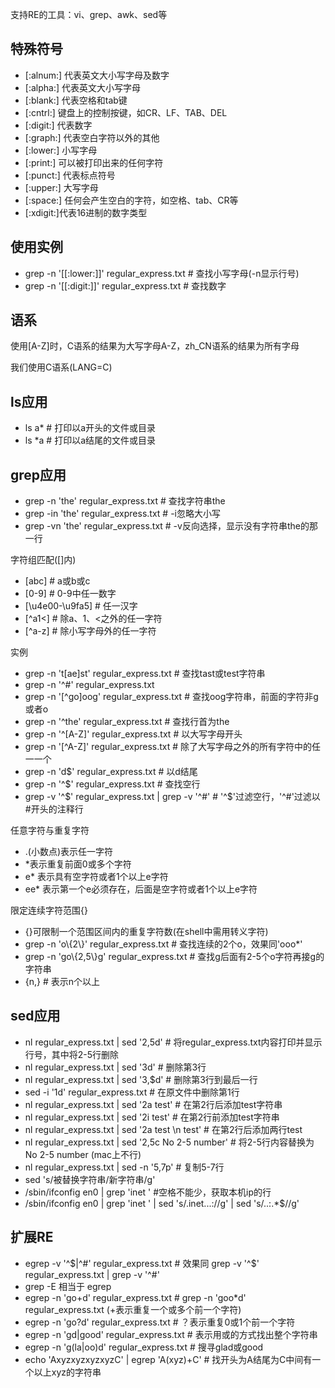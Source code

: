 支持RE的工具：vi、grep、awk、sed等

## 特殊符号

- [:alnum:] 代表英文大小写字母及数字
- [:alpha:] 代表英文大小写字母
- [:blank:] 代表空格和tab键
- [:cntrl:] 键盘上的控制按键，如CR、LF、TAB、DEL
- [:digit:] 代表数字
- [:graph:] 代表空白字符以外的其他
- [:lower:] 小写字母
- [:print:] 可以被打印出来的任何字符
- [:punct:] 代表标点符号
- [:upper:] 大写字母
- [:space:] 任何会产生空白的字符，如空格、tab、CR等
- [:xdigit:]代表16进制的数字类型

## 使用实例

- grep -n '[[:lower:]]' regular_express.txt # 查找小写字母(-n显示行号)
- grep -n '[[:digit:]]' regular_express.txt # 查找数字

## 语系

使用[A-Z]时，C语系的结果为大写字母A-Z，zh_CN语系的结果为所有字母

我们使用C语系(LANG=C)

## ls应用

- ls a* # 打印以a开头的文件或目录
- ls \*a # 打印以a结尾的文件或目录

## grep应用

- grep -n 'the' regular_express.txt # 查找字符串the
- grep -in 'the' regular_express.txt # -i忽略大小写
- grep -vn 'the' regular_express.txt # -v反向选择，显示没有字符串the的那一行

字符组匹配([]内)

- [abc] # a或b或c
- [0-9] # 0-9中任一数字
- [\u4e00-\u9fa5] # 任一汉字
- [^a1<] # 除a、1、<之外的任一字符
- [^a-z] # 除小写字母外的任一字符

实例

- grep -n 't[ae]st' regular_express.txt # 查找tast或test字符串
- grep -n '^#' regular_express.txt
- grep -n '[^go]oog' regular_express.txt # 查找oog字符串，前面的字符非g或者o
- grep -n '^the' regular_express.txt # 查找行首为the
- grep -n '^[A-Z]' regular_express.txt # 以大写字母开头
- grep -n '[^A-Z]' regular_express.txt # 除了大写字母之外的所有字符中的任一一个
- grep -n 'd$' regular_express.txt # 以d结尾
- grep -n '^$' regular_express.txt # 查找空行
- grep -v '^\$' regular_express.txt | grep -v '\^\#' # '^\$'过滤空行，'^\#'过滤以\#开头的注释行

任意字符与重复字符

- .(小数点)表示任一字符
- \*表示重复前面0或多个字符
- e* 表示具有空字符或者1个以上e字符
- ee* 表示第一个e必须存在，后面是空字符或者1个以上e字符

限定连续字符范围{}

- {}可限制一个范围区间内的重复字符数(在shell中需用转义字符)
- grep -n 'o\\{2\\}' regular_express.txt # 查找连续的2个o，效果同'ooo*'
- grep -n 'go\\{2,5\\}g' regular_express.txt # 查找g后面有2-5个o字符再接g的字符串
- {n,} # 表示n个以上

## sed应用

- nl regular_express.txt | sed '2,5d' # 将regular_express.txt内容打印并显示行号，其中将2-5行删除
- nl regular_express.txt | sed '3d' # 删除第3行
- nl regular_express.txt | sed '3,$d' # 删除第3行到最后一行
- sed -i '1d' regular_express.txt # 在原文件中删除第1行
- nl regular_express.txt | sed '2a test' # 在第2行后添加test字符串
- nl regular_express.txt | sed '2i test' # 在第2行前添加test字符串
- nl regular_express.txt | sed '2a test \n test' # 在第2行后添加两行test
- nl regular_express.txt | sed '2,5c No 2-5 number' # 将2-5行内容替换为No 2-5 number (mac上不行)
- nl regular_express.txt | sed -n '5,7p' # 复制5-7行
- sed 's/被替换字符串/新字符串/g'
- /sbin/ifconfig en0 | grep 'inet ' #空格不能少，获取本机ip的行
- /sbin/ifconfig en0 | grep 'inet ' | sed 's/.inet...://g' | sed 's/..:.\*$//g'

## 扩展RE

- egrep -v '^\$|^#' regular_express.txt # 效果同 grep -v '^\$' regular_express.txt | grep -v '^#'
- grep -E 相当于 egrep
- egrep -n 'go+d' regular_express.txt # grep -n 'goo*d' regular_express.txt (+表示重复一个或多个前一个字符)
- egrep -n 'go?d' regular_express.txt # ？表示重复0或1个前一个字符
- egrep -n 'gd|good' regular_express.txt # 表示用或的方式找出整个字符串
- egrep -n 'g(la|oo)d' regular_express.txt # 搜寻glad或good
- echo 'AxyzxyzxyzxyzC' | egrep 'A(xyz)+C' # 找开头为A结尾为C中间有一个以上xyz的字符串

